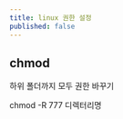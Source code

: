 ```yaml
---
title: linux 권한 설정
published: false
---
```




## chmod





하위 폴더까지 모두 권한 바꾸기 

chmod -R 777  디렉터리명